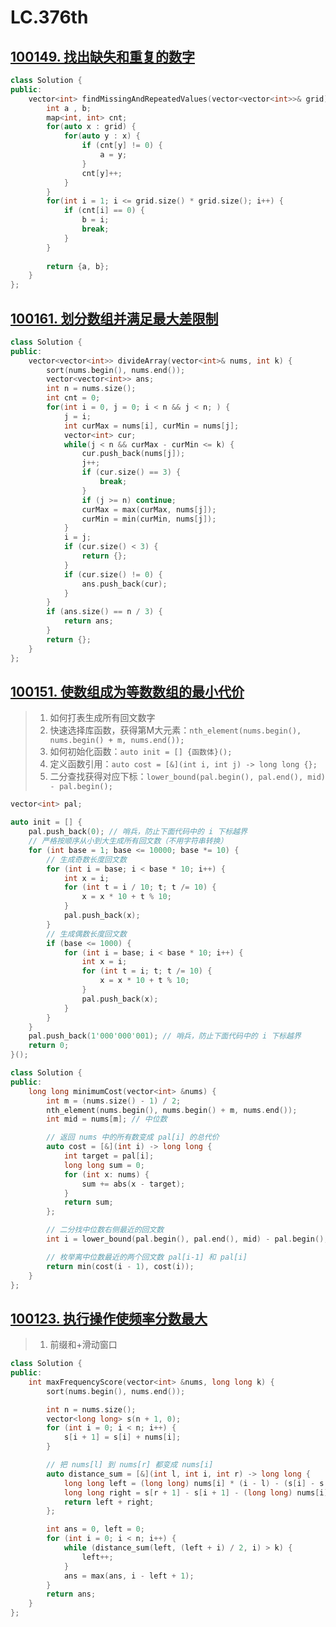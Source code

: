 # LC.376th

## [100149. 找出缺失和重复的数字](https://leetcode.cn/problems/find-missing-and-repeated-values/)

```c++
class Solution {
public:
    vector<int> findMissingAndRepeatedValues(vector<vector<int>>& grid) {
        int a , b;
        map<int, int> cnt;
        for(auto x : grid) {
            for(auto y : x) {
                if (cnt[y] != 0) {
                    a = y;
                }
                cnt[y]++;
            }
        }
        for(int i = 1; i <= grid.size() * grid.size(); i++) {
            if (cnt[i] == 0) {
                b = i;
                break;
            }
        }
        
        return {a, b};
    }
};
```



## [100161. 划分数组并满足最大差限制](https://leetcode.cn/problems/divide-array-into-arrays-with-max-difference/)

```c++
class Solution {
public:
    vector<vector<int>> divideArray(vector<int>& nums, int k) {
        sort(nums.begin(), nums.end());
        vector<vector<int>> ans;
        int n = nums.size();
        int cnt = 0;
        for(int i = 0, j = 0; i < n && j < n; ) {
            j = i;
            int curMax = nums[i], curMin = nums[j];
            vector<int> cur;
            while(j < n && curMax - curMin <= k) {
                cur.push_back(nums[j]);
                j++;
                if (cur.size() == 3) {
                    break;
                }
                if (j >= n) continue;
                curMax = max(curMax, nums[j]);
                curMin = min(curMin, nums[j]);
            }
            i = j;
            if (cur.size() < 3) {
                return {};
            }
            if (cur.size() != 0) {
                ans.push_back(cur);
            }
        }
        if (ans.size() == n / 3) {
            return ans;
        }
        return {};
    }
};
```

## [100151. 使数组成为等数数组的最小代价](https://leetcode.cn/problems/minimum-cost-to-make-array-equalindromic/)

> 1. 如何打表生成所有回文数字
> 2. 快速选择库函数，获得第M大元素：`nth_element(nums.begin(), nums.begin() + m, nums.end());`
> 3. 如何初始化函数：`auto init = [] {函数体}();`
> 4. 定义函数引用：`auto cost = [&](int i, int j) -> long long {};`
> 5. 二分查找获得对应下标：`lower_bound(pal.begin(), pal.end(), mid) - pal.begin();`

```c++
vector<int> pal;

auto init = [] {
    pal.push_back(0); // 哨兵，防止下面代码中的 i 下标越界
    // 严格按顺序从小到大生成所有回文数（不用字符串转换）
    for (int base = 1; base <= 10000; base *= 10) {
        // 生成奇数长度回文数
        for (int i = base; i < base * 10; i++) {
            int x = i;
            for (int t = i / 10; t; t /= 10) {
                x = x * 10 + t % 10;
            }
            pal.push_back(x);
        }
        // 生成偶数长度回文数
        if (base <= 1000) {
            for (int i = base; i < base * 10; i++) {
                int x = i;
                for (int t = i; t; t /= 10) {
                    x = x * 10 + t % 10;
                }
                pal.push_back(x);
            }
        }
    }
    pal.push_back(1'000'000'001); // 哨兵，防止下面代码中的 i 下标越界
    return 0;
}();

class Solution {
public:
    long long minimumCost(vector<int> &nums) {
        int m = (nums.size() - 1) / 2;
        nth_element(nums.begin(), nums.begin() + m, nums.end());
        int mid = nums[m]; // 中位数

        // 返回 nums 中的所有数变成 pal[i] 的总代价
        auto cost = [&](int i) -> long long {
            int target = pal[i];
            long long sum = 0;
            for (int x: nums) {
                sum += abs(x - target);
            }
            return sum;
        };

        // 二分找中位数右侧最近的回文数
        int i = lower_bound(pal.begin(), pal.end(), mid) - pal.begin();

        // 枚举离中位数最近的两个回文数 pal[i-1] 和 pal[i]
        return min(cost(i - 1), cost(i));
    }
};
```



## [100123. 执行操作使频率分数最大](https://leetcode.cn/problems/apply-operations-to-maximize-frequency-score/)

> 1. 前缀和+滑动窗口

```c++
class Solution {
public:
    int maxFrequencyScore(vector<int> &nums, long long k) {
        sort(nums.begin(), nums.end());

        int n = nums.size();
        vector<long long> s(n + 1, 0);
        for (int i = 0; i < n; i++) {
            s[i + 1] = s[i] + nums[i];
        }

        // 把 nums[l] 到 nums[r] 都变成 nums[i]
        auto distance_sum = [&](int l, int i, int r) -> long long {
            long long left = (long long) nums[i] * (i - l) - (s[i] - s[l]);
            long long right = s[r + 1] - s[i + 1] - (long long) nums[i] * (r - i);
            return left + right;
        };

        int ans = 0, left = 0;
        for (int i = 0; i < n; i++) {
            while (distance_sum(left, (left + i) / 2, i) > k) {
                left++;
            }
            ans = max(ans, i - left + 1);
        }
        return ans;
    }
};
```

